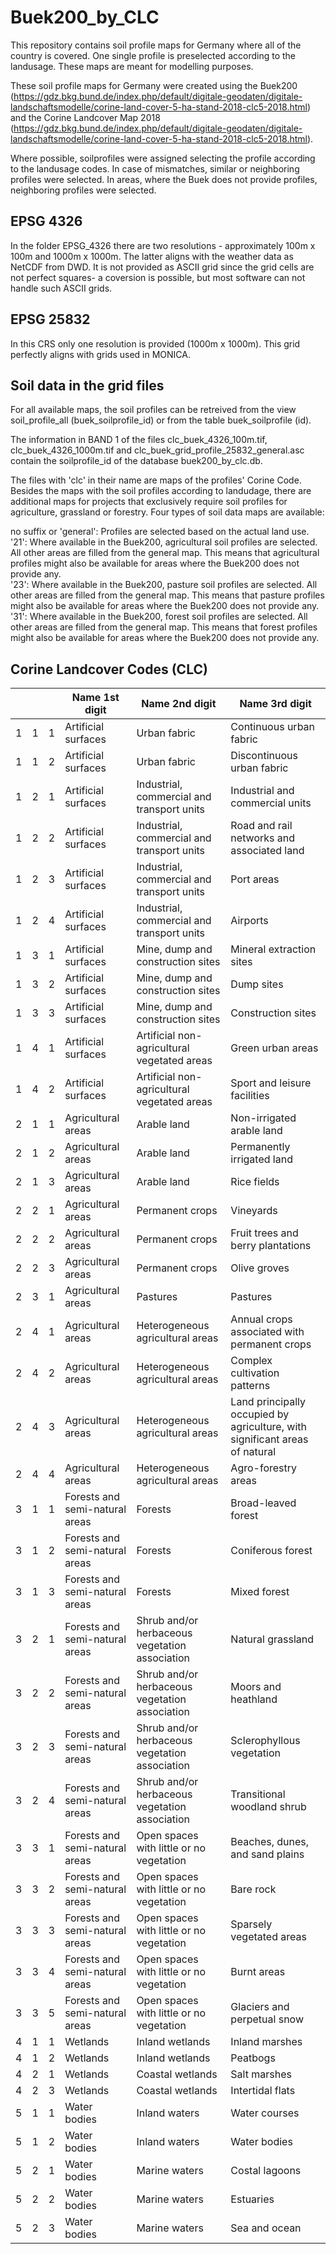 # Buek200_by_CLC
This repository contains soil profile maps for Germany where all of the country is covered. One single profile is preselected according to the landusage. 
These maps are meant for modelling purposes.

These soil profile maps for Germany were created using the Buek200 (https://gdz.bkg.bund.de/index.php/default/digitale-geodaten/digitale-landschaftsmodelle/corine-land-cover-5-ha-stand-2018-clc5-2018.html) and the Corine Landcover Map 2018 (https://gdz.bkg.bund.de/index.php/default/digitale-geodaten/digitale-landschaftsmodelle/corine-land-cover-5-ha-stand-2018-clc5-2018.html). 

Where possible, soilprofiles were assigned selecting the profile according to the landusage codes. 
In case of mismatches, similar or neighboring profiles were selected. In areas, where the Buek does not provide profiles, neighboring profiles were selected.

## EPSG 4326
In the folder EPSG_4326 there are two resolutions - approximately 100m x 100m and 1000m x 1000m. The latter aligns with the weather data as NetCDF from DWD. 
It is not provided as ASCII grid since the grid cells are not perfect squares- a coversion is possible, but most software can not handle such ASCII grids. 

## EPSG 25832
In this CRS only one resolution is provided (1000m x 1000m). This grid perfectly aligns with grids used in MONICA.

## Soil data in the grid files
For all available maps, the soil profiles can be retreived from the view soil_profile_all (buek_soilprofile_id) or from the table buek_soilprofile (id).

The information in BAND 1 of the files clc_buek_4326_100m.tif,  clc_buek_4326_1000m.tif and clc_buek_grid_profile_25832_general.asc contain the soilprofile_id of the database buek200_by_clc.db. 

The files with 'clc' in their name are maps of the profiles' Corine Code.
Besides the maps with the soil profiles according to landudage, there are additional maps for projects that exclusively require soil profiles for agriculture, grassland or forestry.
Four types of soil data maps are available:  

no suffix or 'general': 	Profiles are selected based on the actual land use.  
'21': 	Where available in the Buek200, agricultural soil profiles are selected.  
All other areas are filled from the general map. This means that agricultural 
profiles might also be available for areas where the Buek200 does not provide any.  
'23': Where available in the Buek200, pasture soil profiles are selected. 
All other areas are filled from the general map. This means that pasture 
profiles might also be available for areas where the Buek200 does not provide any.  
'31': Where available in the Buek200, forest soil profiles are selected. 
All other areas are filled from the general map. This means that forest 
profiles might also be available for areas where the Buek200 does not provide any.  
    		


## Corine Landcover Codes (CLC)
|   |   |   | Name 1st digit | Name 2nd digit | Name 3rd digit |
| - | - | - | ------------------- | ----------------- | ----------------------- |
| 1 | 1 | 1 | Artificial surfaces | Urban fabric | Continuous urban fabric |
| 1 | 1 | 2 | Artificial surfaces | Urban fabric | Discontinuous urban fabric  |
| 1| 2| 1| Artificial surfaces| Industrial, commercial and transport units| Industrial and commercial units |
| 1| 2| 2| Artificial surfaces| Industrial, commercial and transport units| Road and rail networks and associated land |
| 1| 2| 3| Artificial surfaces| Industrial, commercial and transport units| Port areas |
| 1| 2| 4| Artificial surfaces| Industrial, commercial and transport units| Airports |
| 1| 3| 1| Artificial surfaces| Mine, dump and construction sites| Mineral extraction sites |
| 1| 3| 2| Artificial surfaces| Mine, dump and construction sites| Dump sites |
| 1| 3| 3| Artificial surfaces| Mine, dump and construction sites| Construction sites |
| 1| 4| 1| Artificial surfaces| Artificial non-agricultural vegetated areas| Green urban areas |
| 1| 4| 2| Artificial surfaces| Artificial non-agricultural vegetated areas| Sport and leisure facilities |
| 2| 1| 1| Agricultural areas| Arable land| Non-irrigated arable land |
| 2| 1| 2| Agricultural areas| Arable land| Permanently irrigated land |
| 2| 1| 3|Agricultural areas| Arable land| Rice fields |
| 2| 2| 1| Agricultural areas| Permanent crops| Vineyards |
| 2| 2| 2| Agricultural areas| Permanent crops| Fruit trees and berry plantations |
| 2| 2| 3| Agricultural areas| Permanent crops| Olive groves |
| 2| 3| 1| Agricultural areas| Pastures| Pastures |
| 2| 4| 1| Agricultural areas| Heterogeneous agricultural areas| Annual crops associated with permanent crops |
| 2| 4| 2| Agricultural areas| Heterogeneous agricultural areas| Complex cultivation patterns |
| 2| 4| 3| Agricultural areas| Heterogeneous agricultural areas| Land principally occupied by agriculture, with significant areas of natural| vegetation |
| 2| 4| 4| Agricultural areas| Heterogeneous agricultural areas| Agro-forestry areas |
| 3| 1| 1| Forests and semi-natural areas| Forests| Broad-leaved forest |
| 3| 1| 2| Forests and semi-natural areas| Forests| Coniferous forest |
| 3| 1| 3| Forests and semi-natural areas| Forests| Mixed forest |
| 3| 2| 1| Forests and semi-natural areas| Shrub and/or herbaceous vegetation association| Natural grassland |
| 3| 2| 2| Forests and semi-natural areas| Shrub and/or herbaceous vegetation association| Moors and heathland |
| 3| 2| 3| Forests and semi-natural areas| Shrub and/or herbaceous vegetation association| Sclerophyllous vegetation |
| 3| 2| 4| Forests and semi-natural areas| Shrub and/or herbaceous vegetation association| Transitional woodland shrub |
| 3| 3| 1| Forests and semi-natural areas| Open spaces with little or no vegetation| Beaches, dunes, and sand plains |
| 3| 3| 2| Forests and semi-natural areas| Open spaces with little or no vegetation| Bare rock |
| 3| 3| 3| Forests and semi-natural areas| Open spaces with little or no vegetation| Sparsely vegetated areas |
| 3| 3| 4| Forests and semi-natural areas| Open spaces with little or no vegetation| Burnt areas |
| 3| 3| 5| Forests and semi-natural areas| Open spaces with little or no vegetation| Glaciers and perpetual snow |
| 4| 1| 1| Wetlands| Inland wetlands| Inland marshes |
| 4| 1| 2| Wetlands| Inland wetlands| Peatbogs |
| 4| 2| 1| Wetlands| Coastal wetlands| Salt marshes| 4| 2| 2| Wetlands| Coastal wetlands| Salines |
| 4| 2| 3| Wetlands| Coastal wetlands| Intertidal flats |
| 5| 1| 1| Water bodies| Inland waters| Water courses |
| 5| 1| 2| Water bodies| Inland waters| Water bodies |
| 5| 2| 1| Water bodies| Marine waters| Costal lagoons |
| 5| 2| 2| Water bodies| Marine waters| Estuaries |
| 5| 2| 3| Water bodies| Marine waters| Sea and ocean |

